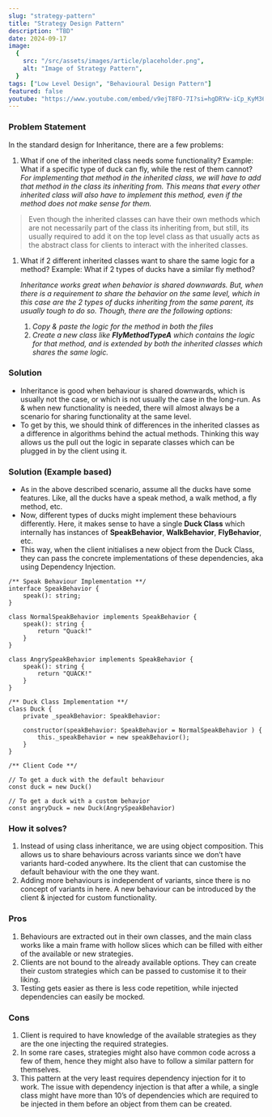 ```yaml
---
slug: "strategy-pattern"
title: "Strategy Design Pattern"
description: "TBD"
date: 2024-09-17
image:
  {
    src: "/src/assets/images/article/placeholder.png",
    alt: "Image of Strategy Pattern",
  }
tags: ["Low Level Design", "Behavioural Design Pattern"]
featured: false
youtube: "https://www.youtube.com/embed/v9ejT8FO-7I?si=hgDRYw-iCp_KyM36"
---
```


### Problem Statement

In the standard design for Inheritance, there are a few problems:

1. What if one of the inherited class needs some functionality? Example: What if a specific type of duck can fly, while the rest of them cannot?
   _For implementing that method in the inherited class, we will have to add that method in the class its inheriting from. This means that every other inherited class will also have to implement this method, even if the method does not make sense for them._

> Even though the inherited classes can have their own methods which are not necessarily part of the class its inheriting from, but still, its usually required to add it on the top level class as that usually acts as the abstract class for clients to interact with the inherited classes.

1. What if 2 different inherited classes want to share the same logic for a method? Example: What if 2 types of ducks have a similar fly method?

   _Inheritance works great when behavior is shared downwards. But, when there is a requirement to share the behavior on the same level, which in this case are the 2 types of ducks inheriting from the same parent, its usually tough to do so. Though, there are the following options:_

   1. _Copy & paste the logic for the method in both the files_
   2. _Create a new class like **FlyMethodTypeA** which contains the logic for that method, and is extended by both the inherited classes which shares the same logic._

### Solution

- Inheritance is good when behaviour is shared downwards, which is usually not the case, or which is not usually the case in the long-run. As & when new functionality is needed, there will almost always be a scenario for sharing functionality at the same level.
- To get by this, we should think of differences in the inherited classes as a difference in algorithms behind the actual methods. Thinking this way allows us the pull out the logic in separate classes which can be plugged in by the client using it.

### Solution (Example based)

- As in the above described scenario, assume all the ducks have some features. Like, all the ducks have a speak method, a walk method, a fly method, etc.
- Now, different types of ducks might implement these behaviours differently. Here, it makes sense to have a single **Duck Class** which internally has instances of **SpeakBehavior**, **WalkBehavior**, **FlyBehavior**, etc.
- This way, when the client initialises a new object from the Duck Class, they can pass the concrete implementations of these dependencies, aka using Dependency Injection.

```tsx
/** Speak Behaviour Implementation **/
interface SpeakBehavior {
	speak(): string;
}

class NormalSpeakBehavior implements SpeakBehavior {
	speak(): string {
		return "Quack!"
	}
}

class AngrySpeakBehavior implements SpeakBehavior {
	speak(): string {
		return "QUACK!"
	}
}

/** Duck Class Implementation **/
class Duck {
	private _speakBehavior: SpeakBehavior:

	constructor(speakBehavior: SpeakBehavior = NormalSpeakBehavior ) {
		this._speakBehavior = new speakBehavior();
	}
}

/** Client Code **/

// To get a duck with the default behaviour
const duck = new Duck()

// To get a duck with a custom behavior
const angryDuck = new Duck(AngrySpeakBehavior)
```

### How it solves?

1. Instead of using class inheritance, we are using object composition. This allows us to share behaviours across variants since we don’t have variants hard-coded anywhere. Its the client that can customise the default behaviour with the one they want.
2. Adding more behaviours is independent of variants, since there is no concept of variants in here. A new behaviour can be introduced by the client & injected for custom functionality.

### Pros

1. Behaviours are extracted out in their own classes, and the main class works like a main frame with hollow slices which can be filled with either of the available or new strategies.
2. Clients are not bound to the already available options. They can create their custom strategies which can be passed to customise it to their liking.
3. Testing gets easier as there is less code repetition, while injected dependencies can easily be mocked.

### Cons

1. Client is required to have knowledge of the available strategies as they are the one injecting the required strategies.
2. In some rare cases, strategies might also have common code across a few of them, hence they might also have to follow a similar pattern for themselves.
3. This pattern at the very least requires dependency injection for it to work. The issue with dependency injection is that after a while, a single class might have more than 10’s of dependencies which are required to be injected in them before an object from them can be created.
